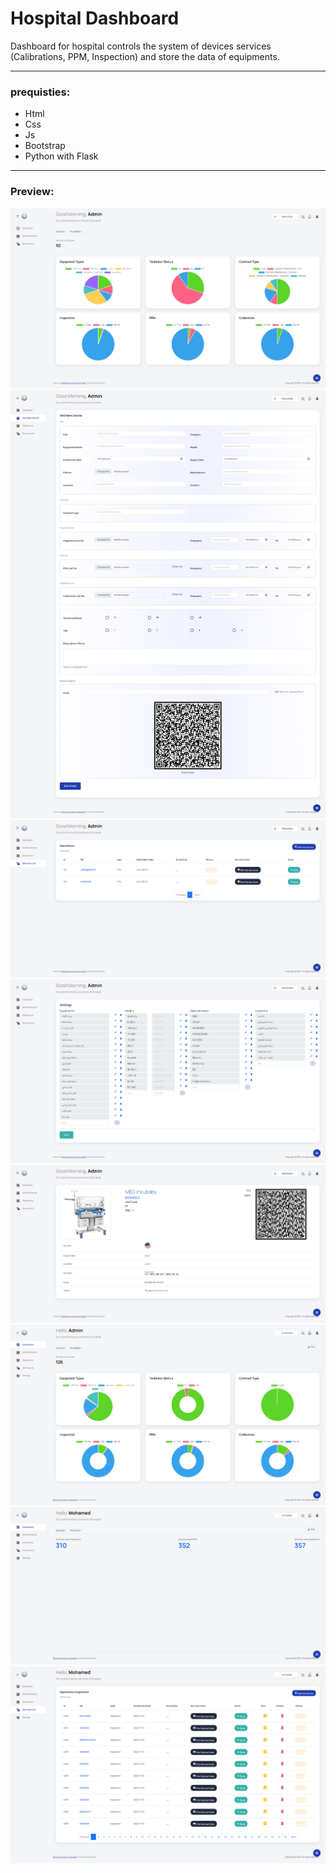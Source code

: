 # Hospital Dashboard

Dashboard for hospital controls the system of devices services (Calibrations, PPM, Inspection) and store the data of equipments.

----

### prequisties:

- Html
- Css
- Js
- Bootstrap
- Python with Flask

---

### Preview:

![doc1](./docs/prev1.png)
![doc3](./docs/prev3.png)
![doc4](./docs/prev4.png)
![doc5](./docs/prev5.png)
![doc6](./docs/prev6.png)
![doc7](./docs/prev7.png)
![doc8](./docs/prev8.png)
![doc9](./docs/prev9.png)

